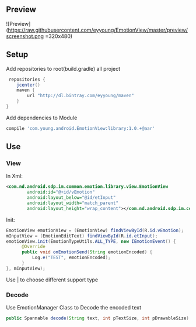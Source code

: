 ## Preview
![Preview](https://raw.githubusercontent.com/eyyoung/EmotionView/master/preview/screenshot.png =320x480)

## Setup

Add repositories to root(build.gradle) all project
```groovy
 repositories {
    jcenter()
    maven {
        url "http://dl.bintray.com/eyyoung/maven"
    }
}
```
Add dependencies to Module
```groovy
compile 'com.young.android.EmotionView:library:1.0.+@aar'
```

## Use

### View

In Xml:

```xml
<com.nd.android.sdp.im.common.emotion.library.view.EmotionView
        android:id="@+id/vEmotion"
        android:layout_below="@id/etInput"
        android:layout_width="match_parent"
        android:layout_height="wrap_content"></com.nd.android.sdp.im.common.emotion.library.view.EmotionView>
```

Init:

```Java
EmotionView emotionView = (EmotionView) findViewById(R.id.vEmotion);
mInputView = (EmotionEditText) findViewById(R.id.etInput);
emotionView.init(EmotionTypeUtils.ALL_TYPE, new IEmotionEvent() {
      @Override
      public void onEmotionSend(String emotionEncoded) {
          Log.e("TEST", emotionEncoded);
      }
}, mInputView);
```

Use | to choose different support type

### Decode
Use EmotionManager Class to Decode the encoded text
```Java
public Spannable decode(String text, int pTextSize, int pDrawableSize)
```
